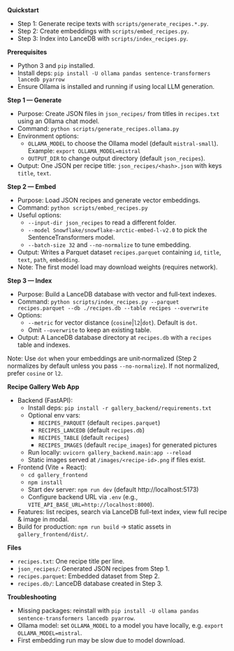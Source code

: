 **Quickstart**
- Step 1: Generate recipe texts with `scripts/generate_recipes.*.py`.
- Step 2: Create embeddings with `scripts/embed_recipes.py`.
- Step 3: Index into LanceDB with `scripts/index_recipes.py`.

**Prerequisites**
- Python 3 and `pip` installed.
- Install deps: `pip install -U ollama pandas sentence-transformers lancedb pyarrow`
- Ensure Ollama is installed and running if using local LLM generation.

**Step 1 — Generate**
- Purpose: Create JSON files in `json_recipes/` from titles in `recipes.txt` using an Ollama chat model.
- Command: `python scripts/generate_recipes.ollama.py`
- Environment options:
  - `OLLAMA_MODEL` to choose the Ollama model (default `mistral-small`). Example: ``export OLLAMA_MODEL=mistral``
  - `OUTPUT_DIR` to change output directory (default `json_recipes`).
- Output: One JSON per recipe title: `json_recipes/<hash>.json` with keys `title`, `text`.

**Step 2 — Embed**
- Purpose: Load JSON recipes and generate vector embeddings.
- Command: `python scripts/embed_recipes.py`
- Useful options:
  - `--input-dir json_recipes` to read a different folder.
  - `--model Snowflake/snowflake-arctic-embed-l-v2.0` to pick the SentenceTransformers model.
  - `--batch-size 32` and `--no-normalize` to tune embedding.
- Output: Writes a Parquet dataset `recipes.parquet` containing `id`, `title`, `text`, `path`, `embedding`.
- Note: The first model load may download weights (requires network).

**Step 3 — Index**
- Purpose: Build a LanceDB database with vector and full‑text indexes.
- Command: `python scripts/index_recipes.py --parquet recipes.parquet --db ./recipes.db --table recipes --overwrite`
- Options:
  - `--metric` for vector distance (`cosine`|`l2`|`dot`). Default is `dot`.
  - Omit `--overwrite` to keep an existing table.
- Output: A LanceDB database directory at `recipes.db` with a `recipes` table and indexes.

Note: Use `dot` when your embeddings are unit‑normalized (Step 2 normalizes by default unless you pass `--no-normalize`). If not normalized, prefer `cosine` or `l2`.

**Recipe Gallery Web App**
- Backend (FastAPI):
  - Install deps: `pip install -r gallery_backend/requirements.txt`
  - Optional env vars:
    - `RECIPES_PARQUET` (default `recipes.parquet`)
    - `RECIPES_LANCEDB` (default `recipes.db`)
    - `RECIPES_TABLE` (default `recipes`)
    - `RECIPES_IMAGES` (default `recipe_images`) for generated pictures
  - Run locally: `uvicorn gallery_backend.main:app --reload`
  - Static images served at `/images/<recipe-id>.png` if files exist.
- Frontend (Vite + React):
  - `cd gallery_frontend`
  - `npm install`
  - Start dev server: `npm run dev` (default http://localhost:5173)
  - Configure backend URL via `.env` (e.g., `VITE_API_BASE_URL=http://localhost:8000`).
- Features: list recipes, search via LanceDB full-text index, view full recipe & image in modal.
- Build for production: `npm run build` → static assets in `gallery_frontend/dist/`.

**Files**
- `recipes.txt`: One recipe title per line.
- `json_recipes/`: Generated JSON recipes from Step 1.
- `recipes.parquet`: Embedded dataset from Step 2.
- `recipes.db/`: LanceDB database created in Step 3.

**Troubleshooting**
- Missing packages: reinstall with `pip install -U ollama pandas sentence-transformers lancedb pyarrow`.
- Ollama model: set `OLLAMA_MODEL` to a model you have locally, e.g. ``export OLLAMA_MODEL=mistral``.
- First embedding run may be slow due to model download.
